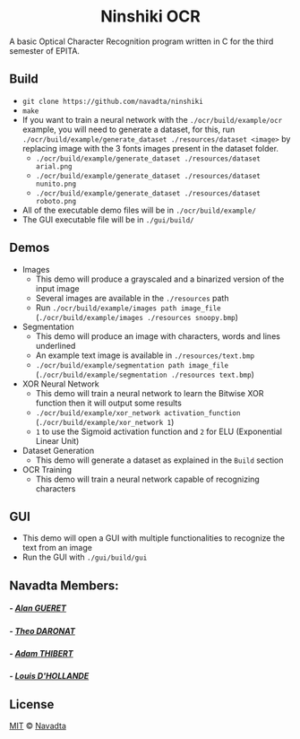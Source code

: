 <h1 align="center">
    Ninshiki OCR
    <br>
</h1>

A basic Optical Character Recognition program written in C for the third semester of EPITA.

## Build
* `git clone https://github.com/navadta/ninshiki`
* `make`
* If you want to train a neural network with the `./ocr/build/example/ocr` example, you will need to
generate a dataset, for this, run `./ocr/build/example/generate_dataset ./resources/dataset <image>` by
replacing image with the 3 fonts images present in the dataset folder.
  * `./ocr/build/example/generate_dataset ./resources/dataset arial.png`
  * `./ocr/build/example/generate_dataset ./resources/dataset nunito.png`
  * `./ocr/build/example/generate_dataset ./resources/dataset roboto.png`
* All of the executable demo files will be in `./ocr/build/example/`
* The GUI executable file will be in `./gui/build/`

## Demos
* Images
  * This demo will produce a grayscaled and a binarized version of the input image
  * Several images are available in the `./resources` path
  * Run `./ocr/build/example/images path image_file` (`./ocr/build/example/images ./resources snoopy.bmp`)
* Segmentation
  * This demo will produce an image with characters, words and lines underlined
  * An example text image is available in `./resources/text.bmp`
  * `./ocr/build/example/segmentation path image_file` (`./ocr/build/example/segmentation ./resources text.bmp`)
* XOR Neural Network
  * This demo will train a neural network to learn the Bitwise XOR function then it will output some results
  * `./ocr/build/example/xor_network activation_function` (`./ocr/build/example/xor_network 1`)
  * `1` to use the Sigmoid activation function and `2` for ELU (Exponential Linear Unit)
* Dataset Generation
  * This demo will generate a dataset as explained in the `Build` section
* OCR Training
  * This demo will train a neural network capable of recognizing characters

## GUI
* This demo will open a GUI with multiple functionalities to recognize the text from an image
* Run the GUI with `./gui/build/gui`

## Navadta Members:
##### - [Alan GUERET](https://github.com/alanretgue)
##### - [Theo DARONAT](https://github.com/Theo-DARONAT)
##### - [Adam THIBERT](https://github.com/Adamaq01)
##### - [Louis D'HOLLANDE](https://github.com/Krug666)

## License

[MIT](https://github.com/navadta/ninshiki/blob/master/LICENSE) © [Navadta](https://github.com/navadta)
